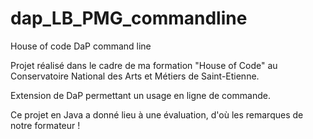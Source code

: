 # dap_LB_PMG_commandline
House of code DaP command line

Projet réalisé dans le cadre de ma formation "House of Code" au Conservatoire National des Arts et Métiers de Saint-Etienne.

Extension de DaP permettant un usage en ligne de commande.

Ce projet en Java a donné lieu à une évaluation, d'où les remarques de notre formateur !
